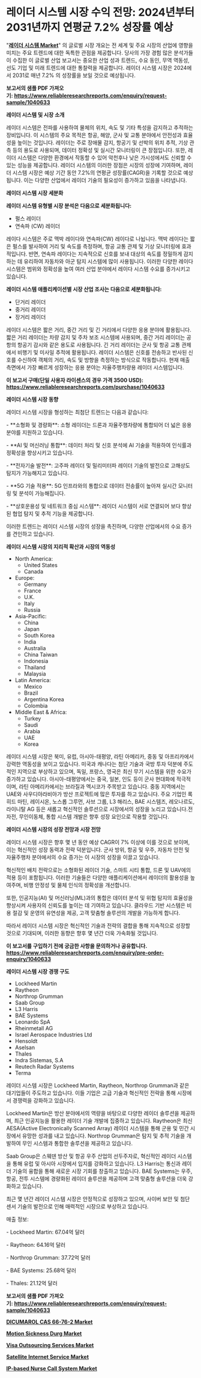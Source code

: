 <p><h1>레이더 시스템 시장 수익 전망: 2024년부터 2031년까지 연평균 7.2% 성장률 예상</h1></p><p>"<strong><a href="https://www.reliableresearchreports.com/radar-systems-r1040633?utm_campaign=105&utm_medium=7&utm_source=Github&utm_content=ia&utm_term=09122024&utm_id=radar-systems">레이더 시스템 Market</a></strong>" 의 글로벌 시장 개요는 전 세계 및 주요 시장의 산업에 영향을 미치는 주요 트렌드에 대한 독특한 관점을 제공합니다. 당사의 가장 경험 많은 분석가들이 수집한 이 글로벌 산업 보고서는 중요한 산업 성과 트렌드, 수요 동인, 무역 역동성, 선도 기업 및 미래 트렌드에 대한 통찰력을 제공합니다. 레이더 시스템 시장은 2024에서 2031로 매년 7.2% 의 성장률을 보일 것으로 예상됩니다.&nbsp;</p>
<p><strong>보고서의 샘플 PDF 가져오기:&nbsp;<a href="https://www.reliableresearchreports.com/enquiry/request-sample/1040633?utm_campaign=105&utm_medium=7&utm_source=Github&utm_content=ia&utm_term=09122024&utm_id=radar-systems">https://www.reliableresearchreports.com/enquiry/request-sample/1040633</a></strong></p>
<p><strong>레이더 시스템 및 시장 소개</strong></p>
<p><p>레이더 시스템은 전파를 사용하여 물체의 위치, 속도 및 기타 특성을 감지하고 추적하는 장비입니다. 이 시스템의 주요 목적은 항공, 해양, 군사 및 교통 분야에서 안전성과 효율성을 높이는 것입니다. 레이더는 주로 장애물 감지, 항공기 및 선박의 위치 추적, 기상 관측 등의 용도로 사용되며, 데이터 정확성 및 실시간 모니터링이 큰 장점입니다. 또한, 레이더 시스템은 다양한 환경에서 작동할 수 있어 악천후나 낮은 가시성에서도 신뢰할 수 있는 성능을 제공합니다. 레이더 시스템의 이러한 장점은 시장의 성장에 기여하며, 레이더 시스템 시장은 예상 기간 동안 7.2%의 연평균 성장률(CAGR)을 기록할 것으로 예상됩니다. 이는 다양한 산업에서 레이더 기술의 필요성이 증가하고 있음을 나타냅니다.</p></p>
<p><strong>레이더 시스템 시장 세분화</strong></p>
<p><strong>레이더 시스템 유형별 시장 분석은 다음으로 세분화됩니다:</strong></p>
<p><ul><li>펄스 레이더</li><li>연속파 (CW) 레이더</li></ul></p>
<p><p>레이다 시스템은 주로 맥박 레이다와 연속파(CW) 레이다로 나뉩니다. 맥박 레이다는 짧은 펄스를 발사하여 거리 및 속도를 측정하며, 항공 교통 관제 및 기상 모니터링에 효과적입니다. 반면, 연속파 레이다는 지속적으로 신호를 보내 대상의 속도를 정밀하게 감지하는 데 유리하여 자동차와 아군 탐지 시스템에 많이 사용됩니다. 이러한 다양한 레이다 시스템은 범위와 정확성을 높여 여러 산업 분야에서 레이다 시스템 수요를 증가시키고 있습니다.</p></p>
<p><strong>레이더 시스템 애플리케이션별 시장 산업 조사는 다음으로 세분화됩니다:</strong></p>
<p><ul><li>단거리 레이더</li><li>중거리 레이더</li><li>장거리 레이더</li></ul></p>
<p><p>레이더 시스템은 짧은 거리, 중간 거리 및 긴 거리에서 다양한 응용 분야에 활용됩니다. 짧은 거리 레이더는 차량 감지 및 주차 보조 시스템에 사용되며, 중간 거리 레이더는 공항의 항공기 감시와 같은 용도로 사용됩니다. 긴 거리 레이더는 군사 및 항공 교통 관제에서 비행기 및 미사일 추적에 활용됩니다. 레이더 시스템은 신호를 전송하고 반사된 신호를 수신하여 객체의 거리, 속도 및 방향을 측정하는 방식으로 작동합니다. 현재 매출 측면에서 가장 빠르게 성장하는 응용 분야는 자율주행차량용 레이더 시스템입니다.</p></p>
<p><strong>이 보고서 구매(단일 사용자 라이센스의 경우 가격 3500 USD): <a href="https://www.reliableresearchreports.com/purchase/1040633?utm_campaign=105&utm_medium=7&utm_source=Github&utm_content=ia&utm_term=09122024&utm_id=radar-systems">https://www.reliableresearchreports.com/purchase/1040633</a></strong></p>
<p><strong>레이더 시스템 시장 동향</strong></p>
<p><p>레이더 시스템 시장을 형성하는 최첨단 트렌드는 다음과 같습니다:</p><p>- **소형화 및 경량화**: 소형 레이더는 드론과 자율주행차량에 통합되어 더 넓은 응용 분야를 지원하고 있습니다.</p><p>  </p><p>- **AI 및 머신러닝 통합**: 데이터 처리 및 신호 분석에 AI 기술을 적용하여 인식률과 정확성을 향상시키고 있습니다.</p><p>- **전자기술 발전**: 고주파 레이더 및 밀리미터파 레이더 기술의 발전으로 고해상도 탐지가 가능해지고 있습니다.</p><p>- **5G 기술 적용**: 5G 인프라와의 통합으로 데이터 전송률이 높아져 실시간 모니터링 및 분석이 가능해집니다.</p><p>- **상호운용성 및 네트워크 중심 시스템**: 레이더 시스템이 서로 연결되어 보다 향상된 협업 탐지 및 추적 기능을 제공합니다.</p><p>이러한 트렌드는 레이더 시스템 시장의 성장을 촉진하며, 다양한 산업에서의 수요 증가를 견인하고 있습니다.</p></p>
<p><strong>레이더 시스템 시장의 지리적 확산과 시장의 역동성</strong></p>
<p><ul>
    <li>
        North America:
        <ul>
            <li>United States</li>
            <li>Canada</li>
        </ul>
    </li>
    <li>
        Europe:
        <ul>
            <li>Germany</li>
            <li>France</li>
            <li>U.K.</li>
            <li>Italy</li>
            <li>Russia</li>
        </ul>
    </li>
    <li>
        Asia-Pacific:
        <ul>
            <li>China</li>
            <li>Japan</li>
            <li>South Korea</li>
            <li>India</li>
            <li>Australia</li>
            <li>China Taiwan</li>
            <li>Indonesia</li>
            <li>Thailand</li>
            <li>Malaysia</li>
        </ul>
    </li>
    <li>
        Latin America:
        <ul>
            <li>Mexico</li>
            <li>Brazil</li>
            <li>Argentina Korea</li>
            <li>Colombia</li>
        </ul>
    </li>
    <li>
        Middle East & Africa:
        <ul>
            <li>Turkey</li>
            <li>Saudi</li>
            <li>Arabia</li>
            <li>UAE</li>
            <li>Korea</li>
        </ul>
    </li>
    </ul></p>
<p><p>레이더 시스템 시장은 북미, 유럽, 아시아-태평양, 라틴 아메리카, 중동 및 아프리카에서 강력한 역동성을 보이고 있습니다. 미국과 캐나다는 첨단 기술과 국방 투자 덕분에 주도적인 지역으로 부상하고 있으며, 독일, 프랑스, 영국은 최신 무기 시스템을 위한 수요가 증가하고 있습니다. 아시아-태평양에서는 중국, 일본, 인도 등이 군사 현대화에 적극적이며, 라틴 아메리카에서는 브라질과 멕시코가 주목받고 있습니다. 중동 지역에서는 UAE와 사우디아라비아가 방산 프로젝트에 많은 투자를 하고 있습니다. 주요 기업인 록히드 마틴, 레이시온, 노스롭 그루먼, 사브 그룹, L3 해리스, BAE 시스템즈, 레오나르도, 라이니탈 AG 등은 새롭고 혁신적인 솔루션으로 시장에서의 성장을 노리고 있습니다.전자전, 무인이동체, 통합 시스템 개발은 향후 성장 요인으로 작용할 것입니다.</p></p>
<p><strong>레이더 시스템 시장의 성장 전망과 시장 전망</strong></p>
<p><p>레이더 시스템 시장은 향후 몇 년 동안 예상 CAGR이 7% 이상에 이를 것으로 보이며, 이는 혁신적인 성장 동력과 전략 덕분입니다. 군사 방위, 항공 및 우주, 자동차 안전 및 자율주행차 분야에서의 수요 증가는 이 시장의 성장을 이끌고 있습니다.</p><p>혁신적인 배치 전략으로는 소형화된 레이더 기술, 스마트 시티 통합, 드론 및 UAV에의 적용 등이 포함됩니다. 이러한 기술들은 다양한 애플리케이션에서 레이더의 활용성을 높여주며, 비행 안정성 및 물체 인식의 정확성을 개선합니다. </p><p>또한, 인공지능(AI) 및 머신러닝(ML)과의 통합은 데이터 분석 및 위협 탐지의 효율성을 향상시켜 사용자의 신뢰도를 높이는 데 기여하고 있습니다. 클라우드 기반 시스템은 비용 절감 및 운영의 유연성을 제공, 고객 맞춤형 솔루션의 개발을 가능하게 합니다.</p><p>따라서 레이더 시스템 시장은 혁신적인 기술과 전략의 결합을 통해 지속적으로 성장할 것으로 기대되며, 이러한 동향은 향후 몇 년간 더욱 가속화될 것입니다.</p></p>
<p><strong>이 보고서를 구입하기 전에 궁금한 사항을 문의하거나 공유합니다. <a href="https://www.reliableresearchreports.com/enquiry/pre-order-enquiry/1040633?utm_campaign=105&utm_medium=7&utm_source=Github&utm_content=ia&utm_term=09122024&utm_id=radar-systems">https://www.reliableresearchreports.com/enquiry/pre-order-enquiry/1040633</a></strong></p>
<p><strong>레이더 시스템 시장 경쟁 구도</strong></p>
<p><ul><li>Lockheed Martin</li><li>Raytheon</li><li>Northrop Grumman</li><li>Saab Group</li><li>L3 Harris</li><li>BAE Systems</li><li>Leonardo SpA</li><li>Rheinmetall AG</li><li>Israel Aerospace Industries Ltd</li><li>Hensoldt</li><li>Aselsan</li><li>Thales</li><li>Indra Sistemas, S.A</li><li>Reutech Radar Systems</li><li>Terma</li></ul></p>
<p><p>레이더 시스템 시장은 Lockheed Martin, Raytheon, Northrop Grumman과 같은 대기업들이 주도하고 있습니다. 이들 기업은 고급 기술과 혁신적인 전략을 통해 시장에서 경쟁력을 강화하고 있습니다. </p><p>Lockheed Martin은 방산 분야에서의 역량을 바탕으로 다양한 레이더 솔루션을 제공하며, 최근 인공지능을 활용한 레이더 기술 개발에 집중하고 있습니다. Raytheon은 최신 AESA(Active Electronically Scanned Array) 레이더 시스템을 통해 군용 및 민간 시장에서 유망한 성과를 내고 있습니다. Northrop Grumman은 탐지 및 추적 기술을 개발하여 무인 시스템과 통합한 솔루션을 제공하고 있습니다.</p><p>Saab Group은 스웨덴 방산 및 항공 우주 산업의 선두주자로, 혁신적인 레이더 시스템을 통해 유럽 및 아시아 시장에서 입지를 강화하고 있습니다. L3 Harris는 통신과 레이더 기술의 융합을 통해 새로운 시장 기회를 창출하고 있습니다. BAE Systems는 우주, 항공, 전투 시스템에 경량화된 레이더 솔루션을 제공하며 고객 맞춤형 솔루션을 더욱 강화하고 있습니다.</p><p>최근 몇 년간 레이더 시스템 시장은 안정적으로 성장하고 있으며, 사이버 보안 및 첨단 센서 기술의 발전으로 인해 매력적인 시장으로 부상하고 있습니다. </p><p>매출 정보:</p><p>- Lockheed Martin: 67.04억 달러</p><p>- Raytheon: 64.16억 달러</p><p>- Northrop Grumman: 37.72억 달러 </p><p>- BAE Systems: 25.68억 달러 </p><p>- Thales: 21.12억 달러</p></p>
<p><strong>보고서의 샘플 PDF 가져오기:&nbsp;<a href="https://www.reliableresearchreports.com/enquiry/request-sample/1040633?utm_campaign=105&utm_medium=7&utm_source=Github&utm_content=ia&utm_term=09122024&utm_id=radar-systems">https://www.reliableresearchreports.com/enquiry/request-sample/1040633</a></strong></p>
<p><strong><p><a href="https://github.com/DianaWilson796/Market-Research-Report-List-1/blob/main/dicumarol-cas-66-76-2-market.md?utm_campaign=105&utm_medium=7&utm_source=Github&utm_content=ia&utm_term=09122024&utm_id=radar-systems">DICUMAROL CAS 66-76-2 Market</a></p><p><a href="https://github.com/joannesouthgate/Market-Research-Report-List-5/blob/main/motion-sickness-durg-market.md?utm_campaign=105&utm_medium=7&utm_source=Github&utm_content=ia&utm_term=09122024&utm_id=radar-systems">Motion Sickness Durg Market</a></p><p><a href="https://www.linkedin.com/pulse/navigating-visa-outsourcing-services-market-size-using-103-kxble?utm_campaign=105&utm_medium=7&utm_source=Github&utm_content=ia&utm_term=09122024&utm_id=radar-systems">Visa Outsourcing Services Market</a></p><p><a href="https://www.linkedin.com/pulse/global-satellite-internet-service-market-trends-innovations-aqd7e?utm_campaign=105&utm_medium=7&utm_source=Github&utm_content=ia&utm_term=09122024&utm_id=radar-systems">Satellite Internet Service Market</a></p><p><a href="https://www.linkedin.com/pulse/the-sympatico-insight-9odme?utm_campaign=105&utm_medium=7&utm_source=Github&utm_content=ia&utm_term=09122024&utm_id=radar-systems">IP-based Nurse Call System Market</a></p></strong></p>
<p></p>